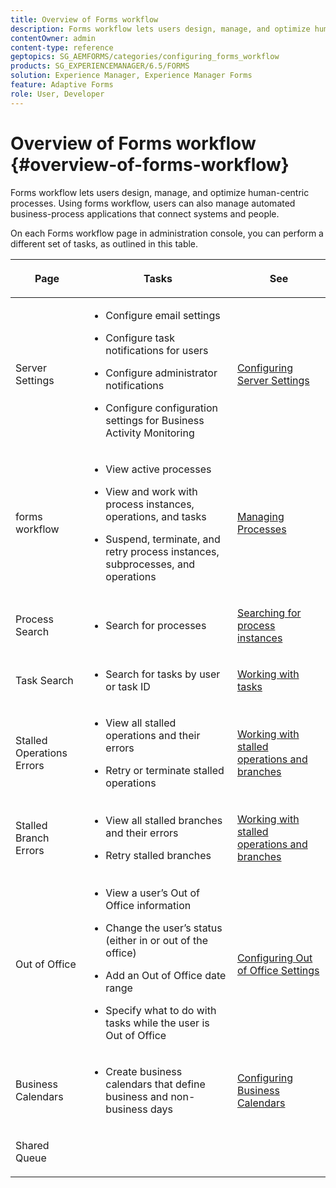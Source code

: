 ```yaml
---
title: Overview of Forms workflow
description: Forms workflow lets users design, manage, and optimize human-centric processes. Using forms workflow, users can also manage automated business-process applications that connect systems and people.
contentOwner: admin
content-type: reference
geptopics: SG_AEMFORMS/categories/configuring_forms_workflow
products: SG_EXPERIENCEMANAGER/6.5/FORMS
solution: Experience Manager, Experience Manager Forms
feature: Adaptive Forms
role: User, Developer
---
```

# Overview of Forms workflow {#overview-of-forms-workflow}

Forms workflow lets users design, manage, and optimize human-centric processes. Using forms workflow, users can also manage automated business-process applications that connect systems and people.

On each Forms workflow page in administration console, you can perform a different set of tasks, as outlined in this table.

<table>
 <thead>
  <tr>
   <th><p>Page</p></th>
   <th><p>Tasks</p></th>
   <th><p>See</p></th>
  </tr>
 </thead>
 <tbody>
  <tr>
   <td><p>Server Settings</p></td>
   <td>
    <ul>
     <li><p>Configure email settings</p></li>
     <li><p>Configure task notifications for users</p></li>
     <li><p>Configure administrator notifications</p></li>
     <li><p>Configure configuration settings for Business Activity Monitoring </p></li>
    </ul></td>
   <td><p><a href="/help/forms/using/admin-help/configuring-server-settings.md#configuring-server-settings">Configuring Server Settings</a></p></td>
  </tr>
  <tr>
   <td><p>forms workflow</p></td>
   <td>
    <ul>
     <li><p>View active processes</p></li>
     <li><p>View and work with process instances, operations, and tasks</p></li>
     <li><p>Suspend, terminate, and retry process instances, subprocesses, and operations</p></li>
    </ul></td>
   <td><p><a href="/help/forms/using/admin-help/processes.md#managing-processes">Managing Processes</a></p></td>
  </tr>
  <tr>
   <td><p>Process Search</p></td>
   <td>
    <ul>
     <li><p>Search for processes</p></li>
    </ul></td>
   <td><p><a href="/help/forms/using/admin-help/searching-process-instances.md#searching-for-process-instances">Searching for process instances</a></p></td>
  </tr>
  <tr>
   <td><p>Task Search</p></td>
   <td>
    <ul>
     <li><p>Search for tasks by user or task ID</p></li>
    </ul></td>
   <td><p><a href="/help/forms/using/admin-help/tasks.md#working-with-tasks">Working with tasks</a></p></td>
  </tr>
  <tr>
   <td><p>Stalled Operations Errors</p></td>
   <td>
    <ul>
     <li><p>View all stalled operations and their errors</p></li>
     <li><p>Retry or terminate stalled operations</p></li>
    </ul></td>
   <td><p><a href="/help/forms/using/admin-help/stalled-operations-branches.md#working-with-stalled-operations-and-branches">Working with stalled operations and branches</a></p></td>
  </tr>
  <tr>
   <td><p>Stalled Branch Errors</p></td>
   <td>
    <ul>
     <li><p>View all stalled branches and their errors</p></li>
     <li><p>Retry stalled branches</p></li>
    </ul></td>
   <td><p><a href="/help/forms/using/admin-help/stalled-operations-branches.md#working-with-stalled-operations-and-branches">Working with stalled operations and branches</a></p></td>
  </tr>
  <tr>
   <td><p>Out of Office</p></td>
   <td>
    <ul>
     <li><p>View a user’s Out of Office information</p></li>
     <li><p>Change the user’s status (either in or out of the office)</p></li>
     <li><p>Add an Out of Office date range </p></li>
     <li><p>Specify what to do with tasks while the user is Out of Office</p></li>
    </ul></td>
   <td><p><a href="/help/forms/using/admin-help/configuring-out-office-settings.md#configuring-out-of-office-settings">Configuring Out of Office Settings</a></p></td>
  </tr>
  <tr>
   <td><p>Business Calendars</p></td>
   <td>
    <ul>
     <li><p>Create business calendars that define business and non-business days</p></li>
    </ul></td>
   <td><p><a href="/help/forms/using/admin-help/configuring-business-calendars.md#configuring-business-calendars">Configuring Business Calendars</a></p></td>
  </tr>
  <tr>
   <td><p>Shared Queue</p></td>
   <td><p></p></td>
   <td><p></p></td>
  </tr>
 </tbody>
</table>
